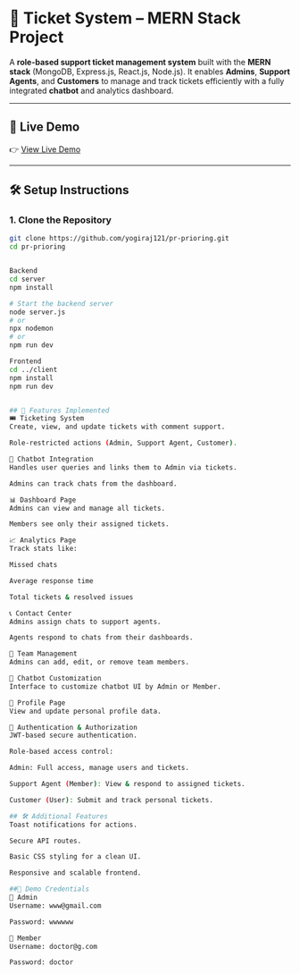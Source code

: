 # 🎫 Ticket System – MERN Stack Project

A **role-based support ticket management system** built with the **MERN stack** (MongoDB, Express.js, React.js, Node.js). It enables **Admins**, **Support Agents**, and **Customers** to manage and track tickets efficiently with a fully integrated **chatbot** and analytics dashboard.

---

## 🔗 Live Demo

👉 [View Live Demo](https://pr-prioring-97bx.vercel.app/)

---

## 🛠 Setup Instructions

### 1. Clone the Repository
```bash
git clone https://github.com/yogiraj121/pr-prioring.git
cd pr-prioring


Backend
cd server
npm install

# Start the backend server
node server.js
# or
npx nodemon
# or
npm run dev

Frontend
cd ../client
npm install
npm run dev


## 🚀 Features Implemented
🎟 Ticketing System
Create, view, and update tickets with comment support.

Role-restricted actions (Admin, Support Agent, Customer).

🤖 Chatbot Integration
Handles user queries and links them to Admin via tickets.

Admins can track chats from the dashboard.

📊 Dashboard Page
Admins can view and manage all tickets.

Members see only their assigned tickets.

📈 Analytics Page
Track stats like:

Missed chats

Average response time

Total tickets & resolved issues

📞 Contact Center
Admins assign chats to support agents.

Agents respond to chats from their dashboards.

👥 Team Management
Admins can add, edit, or remove team members.

🎨 Chatbot Customization
Interface to customize chatbot UI by Admin or Member.

👤 Profile Page
View and update personal profile data.

🔐 Authentication & Authorization
JWT-based secure authentication.

Role-based access control:

Admin: Full access, manage users and tickets.

Support Agent (Member): View & respond to assigned tickets.

Customer (User): Submit and track personal tickets.

## 🛠 Additional Features
Toast notifications for actions.

Secure API routes.

Basic CSS styling for a clean UI.

Responsive and scalable frontend.

##👥 Demo Credentials
🔸 Admin
Username: www@gmail.com

Password: wwwwww

🔸 Member
Username: doctor@g.com

Password: doctor



